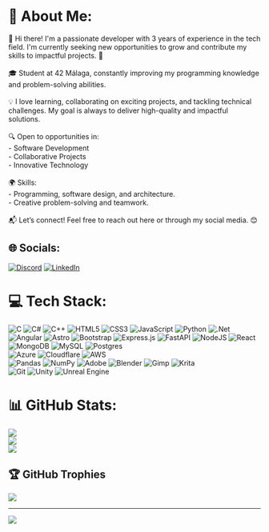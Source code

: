 # 💫 About Me:
👋 Hi there! I'm a passionate developer with 3 years of experience in the tech field. I'm currently seeking new opportunities to grow and contribute my skills to impactful projects. 🚀<br><br>🎓 Student at 42 Málaga, constantly improving my programming knowledge and problem-solving abilities.<br><br>💡 I love learning, collaborating on exciting projects, and tackling technical challenges. My goal is always to deliver high-quality and impactful solutions.<br><br>🔍 Open to opportunities in:<br>- Software Development<br>- Collaborative Projects<br>- Innovative Technology<br><br>🌍 Skills:<br>- Programming, software design, and architecture.<br>- Creative problem-solving and teamwork.<br><br>📬 Let’s connect! Feel free to reach out here or through my social media. 😊<br>


## 🌐 Socials:
[![Discord](https://img.shields.io/badge/Discord-%237289DA.svg?logo=discord&logoColor=white)](https://discord.gg/Pabro#0276) [![LinkedIn](https://img.shields.io/badge/LinkedIn-%230077B5.svg?logo=linkedin&logoColor=white)](https://linkedin.com/in/https://www.linkedin.com/in/pablomengibar/) 

# 💻 Tech Stack:
![C](https://img.shields.io/badge/c-%2300599C.svg?style=for-the-badge&logo=c&logoColor=white)  ![C#](https://img.shields.io/badge/c%23-%23239120.svg?style=for-the-badge&logo=csharp&logoColor=white)  ![C++](https://img.shields.io/badge/c++-%2300599C.svg?style=for-the-badge&logo=c%2B%2B&logoColor=white)  ![HTML5](https://img.shields.io/badge/html5-%23E34F26.svg?style=for-the-badge&logo=html5&logoColor=white)  ![CSS3](https://img.shields.io/badge/css3-%231572B6.svg?style=for-the-badge&logo=css3&logoColor=white)  ![JavaScript](https://img.shields.io/badge/javascript-%23323330.svg?style=for-the-badge&logo=javascript&logoColor=%23F7DF1E)  ![Python](https://img.shields.io/badge/python-3670A0?style=for-the-badge&logo=python&logoColor=ffdd54)  ![.Net](https://img.shields.io/badge/.NET-5C2D91?style=for-the-badge&logo=.net&logoColor=white)  ![Angular](https://img.shields.io/badge/angular-%23DD0031.svg?style=for-the-badge&logo=angular&logoColor=white)  ![Astro](https://img.shields.io/badge/astro-%232C2052.svg?style=for-the-badge&logo=astro&logoColor=white)  ![Bootstrap](https://img.shields.io/badge/bootstrap-%238511FA.svg?style=for-the-badge&logo=bootstrap&logoColor=white)  ![Express.js](https://img.shields.io/badge/express.js-%23404d59.svg?style=for-the-badge&logo=express&logoColor=%2361DAFB)  ![FastAPI](https://img.shields.io/badge/FastAPI-005571?style=for-the-badge&logo=fastapi)  ![NodeJS](https://img.shields.io/badge/node.js-6DA55F?style=for-the-badge&logo=node.js&logoColor=white)  ![React](https://img.shields.io/badge/react-%2320232a.svg?style=for-the-badge&logo=react&logoColor=%2361DAFB)  
![MongoDB](https://img.shields.io/badge/MongoDB-%234ea94b.svg?style=for-the-badge&logo=mongodb&logoColor=white)  ![MySQL](https://img.shields.io/badge/mysql-4479A1.svg?style=for-the-badge&logo=mysql&logoColor=white)  ![Postgres](https://img.shields.io/badge/postgres-%23316192.svg?style=for-the-badge&logo=postgresql&logoColor=white)  
![Azure](https://img.shields.io/badge/azure-%230072C6.svg?style=for-the-badge&logo=microsoftazure&logoColor=white)  ![Cloudflare](https://img.shields.io/badge/Cloudflare-F38020?style=for-the-badge&logo=Cloudflare&logoColor=white)  ![AWS](https://img.shields.io/badge/AWS-%23FF9900.svg?style=for-the-badge&logo=amazon-aws&logoColor=white)  
![Pandas](https://img.shields.io/badge/pandas-%23150458.svg?style=for-the-badge&logo=pandas&logoColor=white)  ![NumPy](https://img.shields.io/badge/numpy-%23013243.svg?style=for-the-badge&logo=numpy&logoColor=white)  ![Adobe](https://img.shields.io/badge/adobe-%23FF0000.svg?style=for-the-badge&logo=adobe&logoColor=white)  ![Blender](https://img.shields.io/badge/blender-%23F5792A.svg?style=for-the-badge&logo=blender&logoColor=white)  ![Gimp](https://img.shields.io/badge/Gimp-657D8B?style=for-the-badge&logo=gimp&logoColor=FFFFFF)  ![Krita](https://img.shields.io/badge/Krita-203759?style=for-the-badge&logo=krita&logoColor=EEF37B)  
![Git](https://img.shields.io/badge/git-%23F05033.svg?style=for-the-badge&logo=git&logoColor=white)  ![Unity](https://img.shields.io/badge/unity-%23000000.svg?style=for-the-badge&logo=unity&logoColor=white)  ![Unreal Engine](https://img.shields.io/badge/unrealengine-%23313131.svg?style=for-the-badge&logo=unrealengine&logoColor=white)  

# 📊 GitHub Stats:
![](https://github-readme-stats.vercel.app/api?username=PabloMengibar&theme=react&hide_border=false&include_all_commits=true&count_private=false)<br/>
![](https://github-readme-streak-stats.herokuapp.com/?user=PabloMengibar&theme=react&hide_border=false)<br/>
![](https://github-readme-stats.vercel.app/api/top-langs/?username=PabloMengibar&theme=react&hide_border=false&include_all_commits=true&count_private=false&layout=compact)

## 🏆 GitHub Trophies
![](https://github-profile-trophy.vercel.app/?username=PabloMengibar&theme=onedark&no-frame=true&no-bg=false&column=6&margin-w=15&margin-h=15)

---
[![](https://visitcount.itsvg.in/api?id=PabloMengibar&icon=0&color=0)](https://visitcount.itsvg.in)

<!-- Proudly created with GPRM ( https://gprm.itsvg.in ) -->
